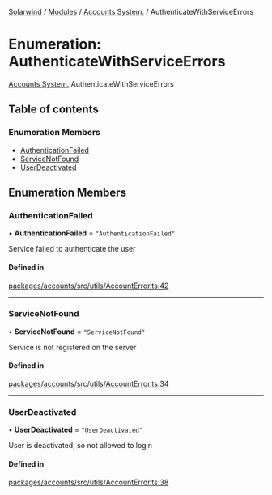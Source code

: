[Solarwind](../README.md) / [Modules](../modules.md) / [Accounts System.](../modules/Accounts_System_.md) / AuthenticateWithServiceErrors

# Enumeration: AuthenticateWithServiceErrors

[Accounts System.](../modules/Accounts_System_.md).AuthenticateWithServiceErrors

## Table of contents

### Enumeration Members

- [AuthenticationFailed](Accounts_System_.AuthenticateWithServiceErrors.md#authenticationfailed)
- [ServiceNotFound](Accounts_System_.AuthenticateWithServiceErrors.md#servicenotfound)
- [UserDeactivated](Accounts_System_.AuthenticateWithServiceErrors.md#userdeactivated)

## Enumeration Members

### AuthenticationFailed

• **AuthenticationFailed** = ``"AuthenticationFailed"``

Service failed to authenticate the user

#### Defined in

[packages/accounts/src/utils/AccountError.ts:42](https://github.com/antoniopresto/darch/blob/c5cd1c8/packages/accounts/src/utils/AccountError.ts#L42)

___

### ServiceNotFound

• **ServiceNotFound** = ``"ServiceNotFound"``

Service is not registered on the server

#### Defined in

[packages/accounts/src/utils/AccountError.ts:34](https://github.com/antoniopresto/darch/blob/c5cd1c8/packages/accounts/src/utils/AccountError.ts#L34)

___

### UserDeactivated

• **UserDeactivated** = ``"UserDeactivated"``

User is deactivated, so not allowed to login

#### Defined in

[packages/accounts/src/utils/AccountError.ts:38](https://github.com/antoniopresto/darch/blob/c5cd1c8/packages/accounts/src/utils/AccountError.ts#L38)

